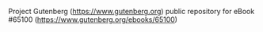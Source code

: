 Project Gutenberg (https://www.gutenberg.org) public repository for
eBook #65100 (https://www.gutenberg.org/ebooks/65100)
